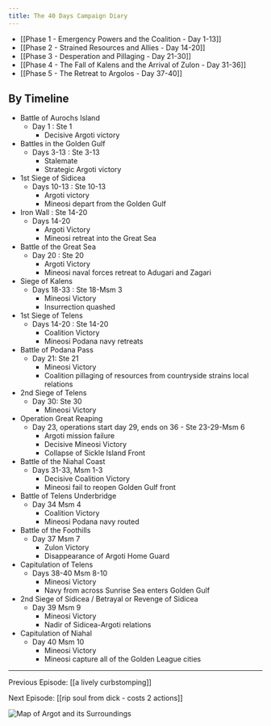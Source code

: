 ```yaml
---
title: The 40 Days Campaign Diary
---
```


- [[Phase 1 - Emergency Powers and the Coalition - Day 1-13]]
- [[Phase 2 - Strained Resources and Allies - Day 14-20]]
- [[Phase 3 - Desperation and Pillaging - Day 21-30]]
- [[Phase 4 - The Fall of Kalens and the Arrival of Zulon - Day 31-36]]
- [[Phase 5 - The Retreat to Argolos - Day 37-40]]


## By Timeline
- Battle of Aurochs Island
   - Day 1 : Ste 1
      - Decisive Argoti victory
- Battles in the Golden Gulf
   - Days 3-13 : Ste 3-13
      - Stalemate
      - Strategic Argoti victory
- 1st Siege of Sidicea
   - Days 10-13 : Ste 10-13
      - Argoti victory
      - Mineosi depart from the Golden Gulf
- Iron Wall : Ste 14-20
   - Days 14-20
      - Argoti Victory
      - Mineosi retreat into the Great Sea
- Battle of the Great Sea
   - Day 20 : Ste 20
      - Argoti Victory
      - Mineosi naval forces retreat to Adugari and Zagari
- Siege of Kalens
   - Days 18-33 : Ste 18-Msm 3
      - Mineosi Victory
      - Insurrection quashed
- 1st Siege of Telens
   - Days 14-20 : Ste 14-20
      - Coalition Victory
      - Mineosi Podana navy retreats
- Battle of Podana Pass
   - Day 21: Ste 21
      - Mineosi Victory
      - Coalition pillaging of resources from countryside strains local relations
- 2nd Siege of Telens
   - Day 30: Ste 30
      - Mineosi Victory
- Operation Great Reaping
   - Day 23, operations start day 29, ends on 36 - Ste 23-29-Msm 6
      - Argoti mission failure
      - Decisive Mineosi Victory
      - Collapse of Sickle Island Front
- Battle of the Niahal Coast
   - Days 31-33, Msm 1-3
      - Decisive Coalition Victory
      - Mineosi fail to reopen Golden Gulf front
- Battle of Telens Underbridge
   - Day 34 Msm 4
      - Coalition Victory
      - Mineosi Podana navy routed
- Battle of the Foothills
   - Day 37 Msm 7
      - Zulon Victory
      - Disappearance of Argoti Home Guard
- Capitulation of Telens
   - Days 38-40 Msm 8-10
      - Mineosi Victory
      - Navy from across Sunrise Sea enters Golden Gulf
- 2nd Siege of Sidicea / Betrayal or Revenge of Sidicea
   - Day 39 Msm 9
      - Mineosi Victory
      - Nadir of Sidicea-Argoti relations
- Capitulation of Niahal
   - Day 40 Msm 10
      - Mineosi Victory
      - Mineosi capture all of the Golden League cities

---
Previous Episode: [[a lively curbstomping]]

Next Episode: [[rip soul from dick - costs 2 actions]]


![Map of Argot and its Surroundings](/assets/Map.png)